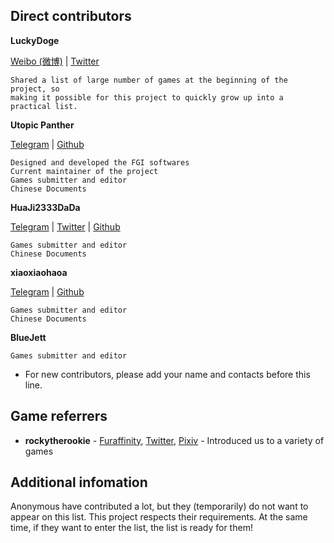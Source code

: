 ## Direct contributors

**LuckyDoge**

[Weibo (微博)](https://weibo.com/projectdoge) | [Twitter](https://twitter.com/GamerLuckyDoge)

	Shared a list of large number of games at the beginning of the project, so
	making it possible for this project to quickly grow up into a practical list.

**Utopic Panther**

[Telegram](https://t.me/UtopicPanther) | [Github](https://github.com/UtopicPanther)

	Designed and developed the FGI softwares
	Current maintainer of the project
	Games submitter and editor
	Chinese Documents

**HuaJi2333DaDa**

[Telegram](https://t.me/HuaJi2333dada) | [Twitter](https://twitter.com/HuaJi2333dada) | [Github](https://github.com/HuaJi2333DaDa)
	
	Games submitter and editor
	Chinese Documents

**xiaoxiaohaoa**

[Telegram](https://t.me/xiaoxiaohaoa) | [Github](https://github.com/xiaoxiaohaoa)
	
	Games submitter and editor
	Chinese Documents

**BlueJett**

	Games submitter and editor

* For new contributors, please add your name and contacts before this line.

## Game referrers

- **rockytherookie** - [Furaffinity](https://www.furaffinity.net/user/rockytherookie/), [Twitter](https://twitter.com/rockytherookie), [Pixiv](https://www.pixiv.net/users/17292937) - Introduced us to a variety of games

## Additional infomation

Anonymous have contributed a lot, but they (temporarily) do not want to appear on this list. This project respects their requirements. At the same time, if they want to enter the list, the list is ready for them!
